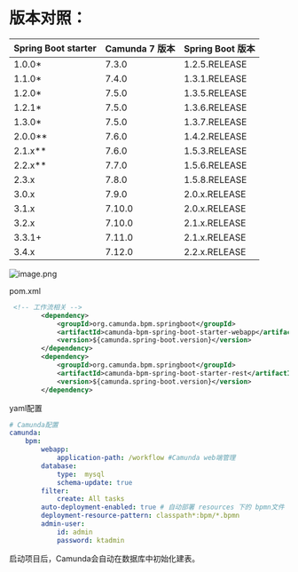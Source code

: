 # 版本对照：
|Spring Boot starter|Camunda 7 版本|Spring Boot 版本|
|-|-|-|
|1.0.0*	|7.3.0	|1.2.5.RELEASE|
|1.1.0*	|7.4.0	|1.3.1.RELEASE|
|1.2.0*	|7.5.0	|1.3.5.RELEASE|
|1.2.1*	|7.5.0	|1.3.6.RELEASE|
|1.3.0*	|7.5.0	|1.3.7.RELEASE|
|2.0.0**	|7.6.0	|1.4.2.RELEASE|
|2.1.x**	|7.6.0	|1.5.3.RELEASE|
|2.2.x**	|7.7.0	|1.5.6.RELEASE|
|2.3.x	|7.8.0	|1.5.8.RELEASE|
|3.0.x	|7.9.0	|2.0.x.RELEASE|
|3.1.x	|7.10.0	|2.0.x.RELEASE|
|3.2.x	|7.10.0	|2.1.x.RELEASE|
|3.3.1+	|7.11.0	|2.1.x.RELEASE|
|3.4.x	|7.12.0	|2.2.x.RELEASE|
![image.png](tycy-doc-wiki/common/file?uuid=a6d1823861694e82873a5ef55fac5864)

pom.xml

```xml
 <!-- 工作流相关 -->
        <dependency>
            <groupId>org.camunda.bpm.springboot</groupId>
            <artifactId>camunda-bpm-spring-boot-starter-webapp</artifactId>
            <version>${camunda.spring-boot.version}</version>
        </dependency>
        <dependency>
            <groupId>org.camunda.bpm.springboot</groupId>
            <artifactId>camunda-bpm-spring-boot-starter-rest</artifactId>
            <version>${camunda.spring-boot.version}</version>
        </dependency>

```
yaml配置
```yaml
# Camunda配置
camunda:
    bpm:
        webapp:
            application-path: /workflow #Camunda web端管理
        database:
            type:  mysql
            schema-update: true
        filter:
            create: All tasks
        auto-deployment-enabled: true # 自动部署 resources 下的 bpmn文件
        deployment-resource-pattern: classpath*:bpm/*.bpmn
        admin-user:
            id: admin
            password: ktadmin
```
启动项目后，Camunda会自动在数据库中初始化建表。